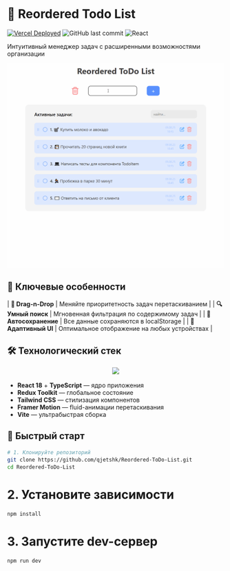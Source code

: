 # 📝 Reordered Todo List 

[![Vercel Deployed](https://img.shields.io/badge/Live_Demo-000?style=for-the-badge&logo=vercel&logoColor=white)](https://reordered-todo-list.vercel.app/)
![GitHub last commit](https://img.shields.io/github/last-commit/qjetshk/Reordered-ToDo-List?style=for-the-badge)
![React](https://img.shields.io/badge/React-18-blue?style=for-the-badge&logo=react)

Интуитивный менеджер задач с расширенными возможностями организации

![Demo Preview](./demo.gif)

## 🌟 Ключевые особенности

| **🧩 Drag-n-Drop** | Меняйте приоритетность задач перетаскиванием |
| **🔍 Умный поиск** | Мгновенная фильтрация по содержимому задач |
| **💾 Автосохранение** | Все данные сохраняются в localStorage |
| **📱 Адаптивный UI** | Оптимальное отображение на любых устройствах |

## 🛠 Технологический стек
<div align="center">
  <img src="https://skillicons.dev/icons?i=react,typescript,redux,tailwind,vite" />
</div>

- **React 18** + **TypeScript** — ядро приложения
- **Redux Toolkit** — глобальное состояние
- **Tailwind CSS** — стилизация компонентов
- **Framer Motion** — fluid-анимации перетаскивания
- **Vite** — ультрабыстрая сборка

## 🚀 Быстрый старт

```bash
# 1. Клонируйте репозиторий
git clone https://github.com/qjetshk/Reordered-ToDo-List.git
cd Reordered-ToDo-List
```

# 2. Установите зависимости
```bash
npm install
```

# 3. Запустите dev-сервер
```bash
npm run dev
```
